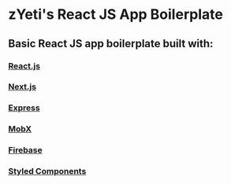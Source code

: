 # zYeti's React JS App Boilerplate

## Basic React JS app boilerplate built with:

### [React.js](https://github.com/facebook/react/)

### [Next.js](https://github.com/zeit/next.js)

### [Express](https://github.com/expressjs/express)

### [MobX](https://github.com/mobxjs/mobx)

### [Firebase](https://firebase.google.com/docs/?authuser=0)

### [Styled Components](https://github.com/styled-components/styled-components)
